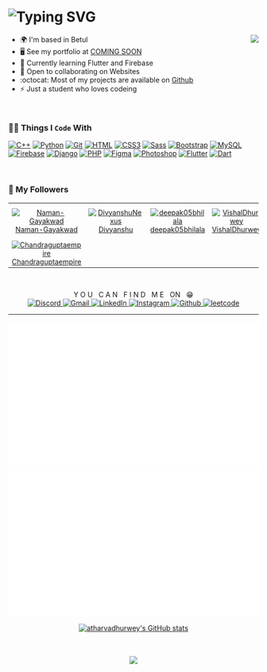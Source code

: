 
# ![Typing SVG](https://readme-typing-svg.demolab.com?font=Roboto+Mono&size=28&duration=1200&pause=100&color=628fda&background=FFFFFF00&multiline=true&repeat=false&width=750&height=80&lines=Yo%F0%9F%91%8B%2C+I'm+Atharva+Dhurwey;A+Passionate+Fullstack+Developer+from+India)

<img src="https://weather-icon.journeyad.repl.co/@bhopal?v=1" align='right'>

- 🌍 I'm based in Betul
- 🖥️ See my portfolio at [COMING SOON](http://https://www.youtube.com/watch?v=dQw4w9WgXcQ)
- 🧠 Currently learning Flutter and Firebase
- 🤝 Open to collaborating on Websites
- :octocat: Most of my projects are available on <a href="https://github.com/atharvadhurwey">Github</a>
- ⚡ Just a student who loves codeing

<br>

### 👨‍💻 Things I `Code` With

<p align="left">
    <a href="https://docs.microsoft.com/en-us/cpp/?view=msvc-170" target="_blank" rel="noreferrer"><img
            src="https://skillicons.dev/icons?i=cpp" width="45" height="45" alt="C++" /></a>
    <a href="https://www.python.org/" target="_blank" rel="noreferrer"><img src="https://skillicons.dev/icons?i=python"
            width="45" height="45" alt="Python" /></a>
    <a href="https://git-scm.com/" target="_blank" rel="noreferrer"><img src="https://skillicons.dev/icons?i=git"
            width="45" height="45" alt="Git" /></a>
    <a href="https://developer.mozilla.org/en-US/docs/Web/HTML" target="_blank" rel="noreferrer"><img
            src="https://skillicons.dev/icons?i=html" width="45" height="45" alt="HTML" /></a>
    <a href="https://www.w3.org/TR/CSS/#css" target="_blank" rel="noreferrer"><img
            src="https://skillicons.dev/icons?i=css" width="45" height="45" alt="CSS3" /></a>
    <a href="https://sass-lang.com/" target="_blank" rel="noreferrer"><img src="https://skillicons.dev/icons?i=sass"
            width="45" height="45" alt="Sass" /></a>
    <a href="https://getbootstrap.com/" target="_blank" rel="noreferrer"><img
            src="https://skillicons.dev/icons?i=bootstrap" width="45" height="45" alt="Bootstrap" /></a>
    <a href="https://www.mysql.com/" target="_blank" rel="noreferrer"><img src="https://skillicons.dev/icons?i=mysql"
            width="45" height="45" alt="MySQL" /></a>
    <a href="https://firebase.google.com/" target="_blank" rel="noreferrer"><img
            src="https://skillicons.dev/icons?i=firebase" width="45" height="45" alt="Firebase" /></a>
    <a href="https://www.djangoproject.com/" target="_blank" rel="noreferrer"><img
            src="https://skillicons.dev/icons?i=django" width="45" height="45" alt="Django" /></a>
    <a href="https://www.php.net/" target="_blank" rel="noreferrer"><img src="https://skillicons.dev/icons?i=php"
            width="45" height="45" alt="PHP" /></a>
    <a href="https://www.figma.com/" target="_blank" rel="noreferrer"><img src="https://skillicons.dev/icons?i=figma"
            width="45" height="45" alt="Figma" /></a>
    <a href="https://www.adobe.com/uk/products/photoshop.html" target="_blank" rel="noreferrer"><img
            src="https://skillicons.dev/icons?i=photoshop" width="45" height="45" alt="Photoshop" /></a>
    <a href="https://api.flutter.dev/index.html" target="_blank" rel="noreferrer"><img
            src="https://skillicons.dev/icons?i=flutter" width="45" height="45" alt="Flutter" /></a>
    <a href="https://dart.dev/" target="_blank" rel="noreferrer"><img
            src="https://skillicons.dev/icons?i=dart" width="45" height="45" alt="Dart" /></a>
</p>

<br>

### :love_you_gesture: My Followers

<!--START_SECTION:top-followers-->
<table>
  <tr>
    <td align="center">
      <a href="https://github.com/Naman-Gayakwad">
        <img src="https://avatars2.githubusercontent.com/u/110586020" width="100px;" alt="Naman-Gayakwad"/>
      </a>
      <br />
      <a href="https://github.com/Naman-Gayakwad">Naman-Gayakwad</a>
    </td>
    <td align="center">
      <a href="https://github.com/DivyanshuNexus">
        <img src="https://avatars2.githubusercontent.com/u/133777635" width="100px;" alt="DivyanshuNexus"/>
      </a>
      <br />
      <a href="https://github.com/DivyanshuNexus">Divyanshu</a>
    </td>
    <td align="center">
      <a href="https://github.com/deepak05bhilala">
        <img src="https://avatars2.githubusercontent.com/u/61654121" width="100px;" alt="deepak05bhilala"/>
      </a>
      <br />
      <a href="https://github.com/deepak05bhilala">deepak05bhilala</a>
    </td>
    <td align="center">
      <a href="https://github.com/VishalDhurwey">
        <img src="https://avatars2.githubusercontent.com/u/48577077" width="100px;" alt="VishalDhurwey"/>
      </a>
      <br />
      <a href="https://github.com/VishalDhurwey">VishalDhurwey</a>
    </td>
    <td align="center">
      <a href="https://github.com/SenpaiKun6260">
        <img src="https://avatars2.githubusercontent.com/u/132827900" width="100px;" alt="SenpaiKun6260"/>
      </a>
      <br />
      <a href="https://github.com/SenpaiKun6260">SenpaiKun6260</a>
    </td>
    <td align="center">
      <a href="https://github.com/SakendraSoni">
        <img src="https://avatars2.githubusercontent.com/u/112503297" width="100px;" alt="SakendraSoni"/>
      </a>
      <br />
      <a href="https://github.com/SakendraSoni">SakendraSoni</a>
    </td>
    <td align="center">
      <a href="https://github.com/ChndrshP">
        <img src="https://avatars2.githubusercontent.com/u/99596026" width="100px;" alt="ChndrshP"/>
      </a>
      <br />
      <a href="https://github.com/ChndrshP">Chandresh Patel</a>
    </td>
  </tr>
  <tr>
    <td align="center">
      <a href="https://github.com/Chandraguptaempire">
        <img src="https://avatars2.githubusercontent.com/u/132930906" width="100px;" alt="Chandraguptaempire"/>
      </a>
      <br />
      <a href="https://github.com/Chandraguptaempire">Chandraguptaempire</a>
    </td>
  </tr>
</table>
<!--END_SECTION:top-followers-->

<br>

<p align="center">
    <emphasis>Y O U &nbsp; C A N &nbsp; F I N D &nbsp; M E &nbsp; ON &nbsp; 😁</emphasis><br>
    <a href="https://discord.com/users/370531328233570305">
        <img src="https://img.shields.io/badge/Discord-5865F2.svg?style=for-the-badge&logo=Discord&logoColor=white"
            alt="Discord">
    </a>
    <a href="mailto:atharva.dhurwey.2000@gmail.com">
        <img src="https://img.shields.io/badge/Gmail-EA4335.svg?style=for-the-badge&logo=Gmail&logoColor=white"
            alt="Gmail">
    </a>
    <a href="https://www.linkedin.com/in/atharva-dhurwey-9b1478202">
        <img src="https://img.shields.io/badge/LinkedIn-0A66C2.svg?style=for-the-badge&logo=LinkedIn&logoColor=white"
            alt="LinkedIn">
    </a>
    <a href="https://www.instagram.com/senpai.desu.6260/">
        <img src="https://img.shields.io/badge/Instagram-E4405F.svg?style=for-the-badge&logo=Instagram&logoColor=white"
            alt="Instagram">
    </a>
    <a href="https://github.com/atharvadhurwey">
        <img src="https://img.shields.io/badge/GitHub-181717.svg?style=for-the-badge&logo=GitHub&logoColor=white"
            alt="Github">
    </a>
    <a href="https://leetcode.com/senpaidesu6260/">
        <img src="https://img.shields.io/badge/LeetCode-FFA116.svg?style=for-the-badge&logo=LeetCode&logoColor=white"
            alt="leetcode">
    </a>
</p>

---
<!-- still working on daily quote thing -->
<!-- testing this for code -->
<!-- <p align="center">
    <a href="http://www.github.com/atharvadhurwey"><img src="https://github-readme-streak-stats.herokuapp.com/?user=atharvadhurwey&theme=tokyonight" />
    </a>
</p> -->

<p align="center">
    <a href="https://github.com/atharvadhurwey" align="left">
        <img src="https://raw.githubusercontent.com/atharvadhurwey/github-repo-statistics/master/generated/overview.svg#gh-dark-mode-only"
            alt="Top Languages" />
    </a>
    <a href="https://github.com/atharvadhurwey" align="left">
        <img src="https://raw.githubusercontent.com/atharvadhurwey/github-repo-statistics/master/generated/languages.svg#gh-dark-mode-only"
            alt="Top Languages" />
    </a>
</p>

<!-- Github Stats -->
<p align="center">
    <a href="http://www.github.com/atharvadhurwey">
        <img src="https://github-readme-stats.vercel.app/api?username=atharvadhurwey&show_icons=true&theme=tokyonight&show_icons=true" alt="atharvadhurwey's GitHub stats" />
    </a>
</p>

<!-- make you own quote making repo (do it as soon as possible and believe in yourself)
[![Readme Quotes](https://quotes-github-readme.vercel.app/api?type=horizontal&theme=dark)](https://github.com/piyushsuthar/github-readme-quotes) -->

<!-- anime profile views -->
<p align="center">
    <br><br>
    <a href="https://count.getloli.com/"><img src="https://count.getloli.com/get/@:atharvadhurwey"></a>
</p>

